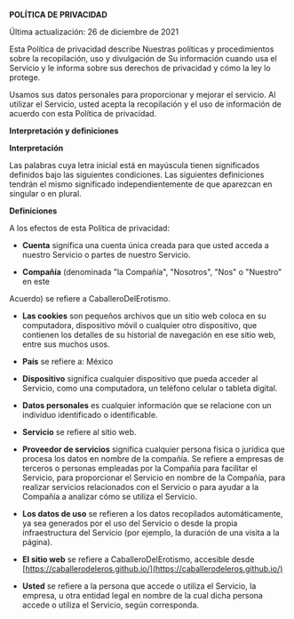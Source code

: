 **POLÍTICA DE PRIVACIDAD**

Última actualización: 26 de diciembre de 2021

Esta Política de privacidad describe Nuestras políticas y procedimientos sobre la recopilación, uso y divulgación de Su información cuando usa el Servicio y le informa sobre sus derechos de privacidad y cómo la ley lo protege.

Usamos sus datos personales para proporcionar y mejorar el servicio. Al utilizar el Servicio, usted acepta la recopilación y el uso de información de acuerdo con esta Política de privacidad.

**Interpretación y definiciones**

**Interpretación**

Las palabras cuya letra inicial está en mayúscula tienen significados definidos bajo las siguientes condiciones. Las siguientes definiciones tendrán el mismo significado independientemente de que aparezcan en singular o en plural.

**Definiciones**

A los efectos de esta Política de privacidad:

* **Cuenta** significa una cuenta única creada para que usted acceda a nuestro Servicio o  partes de nuestro Servicio.

* **Compañía** (denominada "la Compañía", "Nosotros", "Nos" o "Nuestro" en este

Acuerdo) se refiere a CaballeroDelErotismo.

* **Las cookies** son pequeños archivos que un sitio web coloca en su computadora, dispositivo móvil o cualquier otro dispositivo, que contienen los detalles de su historial de navegación en ese sitio web, entre sus muchos usos.

* **País** se refiere a: México

* **Dispositivo** significa cualquier dispositivo que pueda acceder al Servicio, como una computadora, un teléfono celular o tableta digital.

* **Datos personales** es cualquier información que se relacione con un individuo identificado o identificable.

* **Servicio** se refiere al sitio web.

* **Proveedor de servicios** significa cualquier persona física o jurídica que procesa los datos en nombre de la compañía. Se refiere a empresas de terceros o personas empleadas por la Compañía para facilitar el Servicio, para proporcionar el Servicio en nombre de la Compañía, para realizar servicios relacionados con el Servicio o para ayudar a la Compañía a analizar cómo se utiliza el Servicio.

* **Los datos de uso** se refieren a los datos recopilados automáticamente, ya sea generados por el uso del Servicio o desde la propia infraestructura del Servicio (por ejemplo, la duración de una visita a la página).

* **El sitio web** se refiere a CaballeroDelErotismo, accesible desde [https://caballerodeleros.github.io/](https://caballerodeleros.github.io/)

* **Usted** se refiere a la persona que accede o utiliza el Servicio, la empresa, u otra entidad legal en nombre de la cual dicha persona accede o utiliza el Servicio, según corresponda.
